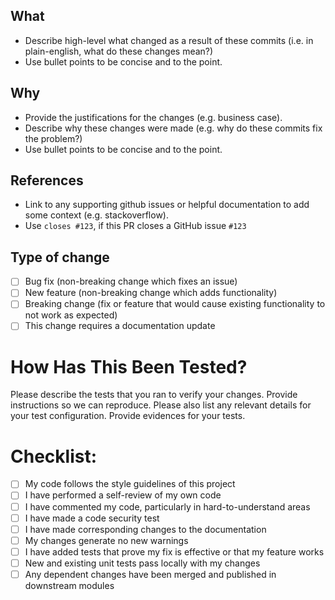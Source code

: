 ## What
* Describe high-level what changed as a result of these commits (i.e. in plain-english, what do these changes mean?)
* Use bullet points to be concise and to the point.

## Why
* Provide the justifications for the changes (e.g. business case). 
* Describe why these changes were made (e.g. why do these commits fix the problem?)
* Use bullet points to be concise and to the point.

## References
* Link to any supporting github issues or helpful documentation to add some context (e.g. stackoverflow). 
* Use `closes #123`, if this PR closes a GitHub issue `#123`

## Type of change

- [ ] Bug fix (non-breaking change which fixes an issue)
- [ ] New feature (non-breaking change which adds functionality)
- [ ] Breaking change (fix or feature that would cause existing functionality to not work as expected)
- [ ] This change requires a documentation update

# How Has This Been Tested?

Please describe the tests that you ran to verify your changes. Provide instructions so we can reproduce. Please also list any relevant details for your test configuration. Provide evidences for your tests.

# Checklist:

- [ ] My code follows the style guidelines of this project
- [ ] I have performed a self-review of my own code
- [ ] I have commented my code, particularly in hard-to-understand areas
- [ ] I have made a code security test 
- [ ] I have made corresponding changes to the documentation
- [ ] My changes generate no new warnings
- [ ] I have added tests that prove my fix is effective or that my feature works
- [ ] New and existing unit tests pass locally with my changes
- [ ] Any dependent changes have been merged and published in downstream modules
